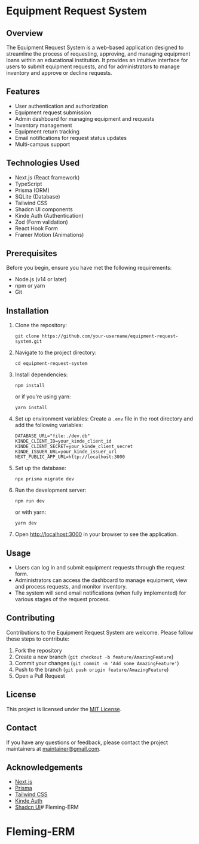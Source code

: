 # Equipment Request System

## Overview

The Equipment Request System is a web-based application designed to streamline the process of requesting, approving, and managing equipment loans within an educational institution. It provides an intuitive interface for users to submit equipment requests, and for administrators to manage inventory and approve or decline requests.

## Features

- User authentication and authorization
- Equipment request submission
- Admin dashboard for managing equipment and requests
- Inventory management
- Equipment return tracking
- Email notifications for request status updates
- Multi-campus support

## Technologies Used

- Next.js (React framework)
- TypeScript
- Prisma (ORM)
- SQLite (Database)
- Tailwind CSS
- Shadcn UI components
- Kinde Auth (Authentication)
- Zod (Form validation)
- React Hook Form
- Framer Motion (Animations)

## Prerequisites

Before you begin, ensure you have met the following requirements:

- Node.js (v14 or later)
- npm or yarn
- Git

## Installation

1. Clone the repository:
   ```
   git clone https://github.com/your-username/equipment-request-system.git
   ```

2. Navigate to the project directory:
   ```
   cd equipment-request-system
   ```

3. Install dependencies:
   ```
   npm install
   ```
   or if you're using yarn:
   ```
   yarn install
   ```

4. Set up environment variables:
   Create a `.env` file in the root directory and add the following variables:
   ```
   DATABASE_URL="file:./dev.db"
   KINDE_CLIENT_ID=your_kinde_client_id
   KINDE_CLIENT_SECRET=your_kinde_client_secret
   KINDE_ISSUER_URL=your_kinde_issuer_url
   NEXT_PUBLIC_APP_URL=http://localhost:3000
   ```

5. Set up the database:
   ```
   npx prisma migrate dev
   ```

6. Run the development server:
   ```
   npm run dev
   ```
   or with yarn:
   ```
   yarn dev
   ```

7. Open [http://localhost:3000](http://localhost:3000) in your browser to see the application.

## Usage

- Users can log in and submit equipment requests through the request form.
- Administrators can access the dashboard to manage equipment, view and process requests, and monitor inventory.
- The system will send email notifications (when fully implemented) for various stages of the request process.

## Contributing

Contributions to the Equipment Request System are welcome. Please follow these steps to contribute:

1. Fork the repository
2. Create a new branch (`git checkout -b feature/AmazingFeature`)
3. Commit your changes (`git commit -m 'Add some AmazingFeature'`)
4. Push to the branch (`git push origin feature/AmazingFeature`)
5. Open a Pull Request

## License

This project is licensed under the [MIT License](LICENSE).

## Contact

If you have any questions or feedback, please contact the project maintainers at [maintainer@gmail.com](mailto:maintainer@gmail.com).

## Acknowledgements

- [Next.js](https://nextjs.org/)
- [Prisma](https://www.prisma.io/)
- [Tailwind CSS](https://tailwindcss.com/)
- [Kinde Auth](https://kinde.com/)
- [Shadcn UI](https://ui.shadcn.com/)# Fleming-ERM
# Fleming-ERM
